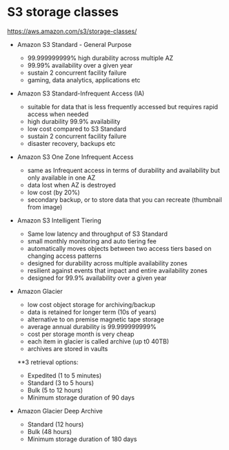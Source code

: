 # S3 storage classes
https://aws.amazon.com/s3/storage-classes/

- Amazon S3 Standard - General Purpose
  - 99.999999999% high durability across multiple AZ
  - 99.99% availability over a given year
  - sustain 2 concurrent facility failure
  - gaming, data analytics, applications etc

- Amazon S3 Standard-Infrequent Access (IA)
  - suitable for data that is less frequently accessed but requires rapid access when needed
  - high durability 99.9% availability
  - low cost compared to S3 Standard
  - sustain 2 concurrent facility failure
  - disaster recovery, backups etc 
  
- Amazon S3 One Zone Infrequent Access 
  - same as Infrequent access in terms of durability and availability but only available in one AZ
  - data lost when AZ is destroyed
  - low cost (by 20%)
  - secondary backup, or to store data that you can recreate (thumbnail from image)

- Amazon S3 Intelligent Tiering
  - Same low latency and throughput of S3 Standard
  - small monthly monitoring and auto tiering fee
  - automatically moves objects between two access tiers based on changing access patterns
  - designed for durability across multiple availability zones
  - resilient against events that impact and entire availability zones
  - designed for 99.9% availability over a given year
 
- Amazon Glacier
  - low cost object storage for archiving/backup
  - data is retained for longer term (10s of years)
  - alternative to on premise magnetic tape storage
  - average annual durability is 99.999999999%
  - cost per storage month is very cheap
  - each item in glacier is called archive (up t0 40TB)
  - archives are stored in vaults
  
  **3 retrieval options:
  - Expedited (1 to 5 minutes)
  - Standard (3 to 5 hours)
  - Bulk (5 to 12 hours)
  - Minimum storage duration of 90 days
  
- Amazon Glacier Deep Archive
  - Standard (12 hours)
  - Bulk (48 hours)
  - Minimum storage duration of 180 days 

